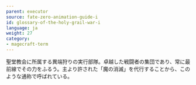 ```yaml
---
parent: executor
source: fate-zero-animation-guide-i
id: glossary-of-the-holy-grail-war-i
language: ja
weight: 27
category:
- magecraft-term
---
```


聖堂教会に所属する異端狩りの実行部隊。卓越した戦闘者の集団であり、常に最前線でその力をふるう。主より許された「魔の消滅」を代行することから、このような通称で呼ばれている。
